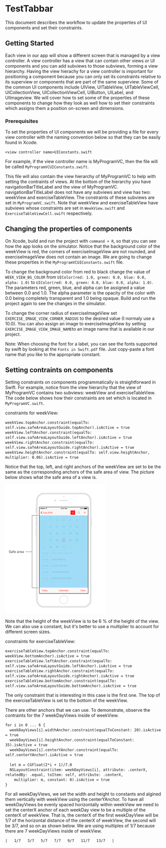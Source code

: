 # TestTabbar

This document describes the workflow to update the properties of UI components and set their constraints.

## Getting Started

Each view in our app will show a different screen that is managed by a view controller. A view controller has a view that can contain
other views or UI components and you can add subviews to those subviews, forming a view hierarchy. Having the view hierachy for a view
controller is important for positioning a component because you can only set its constraints relative to its superview or components
that are part of the same superview. Some of the common UI components include UIView, UITableView, UITableViewCell, UICollectionView, 
UICollectionViewCell, UIButton, UILabel, and UIImageview. We will cover how to set some of the properties of these components to change
how they look as well how to set their constraints which assigns them a position on-screen and dimensions. 

### Prerequisites

To set the properties of UI components we will be providing a file for every view controller with the naming convention below so that 
they can be easily found in Xcode.

```
<view controller name>UIConstants.swift
```

For example, if the view controller name is MyProgramVC, then the file will be called `MyProgramVCUIConstants.swift`.

This file will also contain the view hierarchy of MyProgramVC to help with setting the contraints of views. At the bottom of the hierarchy
you have navigationBarTitleLabel and the view of MyProgramVC. navigationBarTitleLabel does not have any subviews and view has two: weekView and exerciseTableView. The constraints of these subviews are set in `MyProgramVC.swift`. Note that weekView and exerciseTableView
have subviews whose constraints are set in `WeekView.swift` and `ExerciseTableViewCell.swift` respectively.

## Changing the properties of components

On Xcode, build and run the project with `command + R`, so that you can see how the app looks on the simulator. Notice that
the background color of the weekView is red, the corners of exerciseImageView are not rounded, and exerciseImageView does not contain an 
image. We are going to change these properties in the `MyProgramVCUIConstants.swift` file. 

To change the background color from red to black change the value of `WEEK_VIEW_BG_COLOR` from 
`UIColor(red: 1.0, green: 0.0, blue: 0.0, alpha: 1.0)` to `UIColor(red: 0.0, green: 0.0, blue: 0.0, alpha: 1.0)`. The parameters red, 
green, blue, and alpha can be assigned a value between 0.0 and 1.0. The alpha parameter is the opacity of the color with 0.0 being 
completely transparent and 1.0 being opaque. Build and run the project again to see the changes in the simulator.

To change the corner radius of exerciseImageView set `EXERCISE_IMAGE_VIEW_CORNER_RADIUS` to the desired value (I normaly use a 10.0). You
can also assign an image to exerciseImageView by setting `EXERCISE_IMAGE_VIEW_IMAGE_NAME`to an image name that is available in our
project.

Note: When choosing the font for a label, you can see the fonts supported by swift by looking at the `Fonts in Swift.pdf` file. Just 
copy-paste a font name that you like to the appropriate constant.

## Setting contraints on components

Setting constraints on components programmatically is straightforward in Swift. For example, notice from the view hierarchy that the view
of MyProgramVC contains two subviews: weekView and exerciseTableView. The code below shows how their constraints are set which is located
in `MyProgramVC.swift`.

constraints for weekView:
```
weekView.topAnchor.constraint(equalTo: self.view.safeAreaLayoutGuide.topAnchor).isActive = true
weekView.leftAnchor.constraint(equalTo: self.view.safeAreaLayoutGuide.leftAnchor).isActive = true
weekView.rightAnchor.constraint(equalTo: self.view.safeAreaLayoutGuide.rightAnchor).isActive = true
weekView.heightAnchor.constraint(equalTo: self.view.heightAnchor, multiplier: 0.06).isActive = true
```

Notice that the top, left, and right anchors of the weekView are set to be the same as the corresponding anchors of the safe area of
view. The picture below shows what the safe area of a view is.

![](https://github.com/hrodri02/TestTabbar/blob/master/screenshots/SafeArea.png)

Note that the height of the weekView is to be 6 % of the height of the view. We can also use a constant, but it's better to use a
multiplier to account for different screen sizes.

constraints for exerciseTableView:
```
exerciseTableView.topAnchor.constraint(equalTo: weekView.bottomAnchor).isActive = true
exerciseTableView.leftAnchor.constraint(equalTo: self.view.safeAreaLayoutGuide.leftAnchor).isActive = true
exerciseTableView.rightAnchor.constraint(equalTo: self.view.safeAreaLayoutGuide.rightAnchor).isActive = true
exerciseTableView.bottomAnchor.constraint(equalTo: self.view.safeAreaLayoutGuide.bottomAnchor).isActive = true
```

The only constraint that is interesting in this case is the first one. The top of the exerciseTableView is set to the bottom of the
weekView.

There are other anchors that we can use. To demonstrate, observe the contraints for the 7 weekDayViews inside of weekView.

```
for i in 0 ... 6 {
  weekDayViews[i].widthAnchor.constraint(equalToConstant: 20).isActive = true
  weekDayViews[i].heightAnchor.constraint(equalToConstant: 35).isActive = true
  weekDayViews[i].centerYAnchor.constraint(equalTo: self.centerYAnchor).isActive = true
  
  let m = CGFloat(2*i + 1)/7.0
  NSLayoutConstraint(item: weekDayViews[i], attribute: .centerX, relatedBy: .equal, toItem: self, attribute: .centerX, 
    multiplier: m, constant: 0).isActive = true
}
```
For all weekDayViews, we set the width and height to constants and algined them vertically with weekView using the centerYAnchor. To 
have all weekDayViews be evenly spaced horizontally within weekView we need to set the centerX anchor of each weekDay view to be a 
multiple of the centerX of weekView. That is, the centerX of the first weekDayView will be 1/7 of the horizontal distance of the centerX 
of weekView, the second will be 3/7, and so on as shown below. We are using multiples of 1/7 because there are 7 weekDayViews inside of 
weekView.

```
|   1/7   3/7   5/7   7/7   9/7   11/7   13/7   |
```

